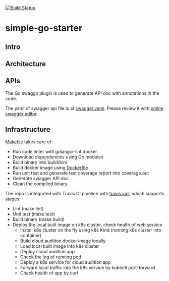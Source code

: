 [![Build Status](https://travis-ci.org/DragonSSS/simple-go-starter.svg?branch=master)](https://travis-ci.org/DragonSSS/simple-go-starter)

# simple-go-starter

## Intro

## Architecture

## APIs

The Go swaggo plugin is used to generate API doc with annotations in the code.

The yaml of swagger api file is at [swagger.yaml](https://github.com/DragonSSS/simple-go-starter/blob/master/docs/swagger.yaml). Please review it with [online swagger editor](https://editor.swagger.io/)

## Infrastructure

[Makefile](https://github.com/DragonSSS/simple-go-starter/blob/master/Makefile) takes care of:

* Run code linter with golangci-lint docker
* Download dependencies using Go modules
* Build binary into build/bin/
* Build docker image using [Dockerfile](https://github.com/DragonSSS/simple-go-starter/blob/master/Dockerfile)
* Run unit test and generate test coverage report into coverage.out
* Generate swagger API doc
* Clean the compiled binary

The repo is integrated with Travis CI pipeline with [travis.yml](https://github.com/DragonSSS/simple-go-starter/blob/master/.travis.yml), which supports stages:

* Lint (make lint)
* Unit test (make test)
* Build binary (make build)
* Deploy the local built image on k8s cluster, check health of web service
  * Install k8s cluster on the fly using k8s Kind (running k8s cluster into container)
  * Build cloud audition docker image locally
  * Load local built image into k8s cluster
  * Deploy cloud audition app
  * Check the log of running pod
  * Deploy a k8s service for cloud audition app
  * Forward local traffic into the k8s service by kubectl port-forward
  * Check health of app by curl
